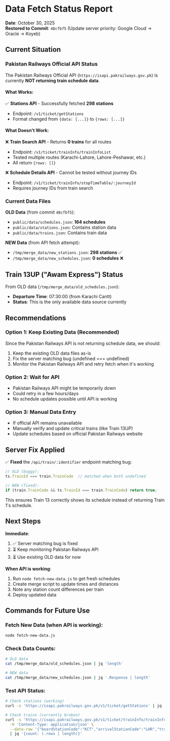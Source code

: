 # Data Fetch Status Report

**Date**: October 30, 2025  
**Restored to Commit**: `48cfbf5` (Update server priority: Google Cloud → Oracle → Koyeb)

## Current Situation

### Pakistan Railways Official API Status

The Pakistan Railways Official API (`https://isapi.pakrailways.gov.pk`) is currently **NOT returning train schedule data**.

#### What Works:
✅ **Stations API** - Successfully fetched **298 stations**
  - Endpoint: `/v1/ticket/getStations`
  - Format changed from `{data: [...]}` to `{rows: [...]}`

#### What Doesn't Work:
❌ **Train Search API** - Returns **0 trains** for all routes
  - Endpoint: `/v1/ticket/trainInfo/trainInfoList`
  - Tested multiple routes (Karachi-Lahore, Lahore-Peshawar, etc.)
  - All return `{rows: []}`

❌ **Schedule Details API** - Cannot be tested without journey IDs
  - Endpoint: `/v1/ticket/trainInfo/stopTimeTable/:journeyId`
  - Requires journey IDs from train search

### Current Data Files

**OLD Data** (from commit `48cfbf5`):
- `public/data/schedules.json`: **164 schedules**
- `public/data/stations.json`: Contains station data
- `public/data/trains.json`: Contains train data

**NEW Data** (from API fetch attempt):
- `/tmp/merge_data/new_stations.json`: **298 stations** ✅
- `/tmp/merge_data/new_schedules.json`: **0 schedules** ❌

## Train 13UP ("Awam Express") Status

From OLD data (`/tmp/merge_data/old_schedules.json`):
- **Departure Time**: 07:30:00 (from Karachi Cantt)
- **Status**: This is the only available data source currently

## Recommendations

### Option 1: Keep Existing Data (Recommended)
Since the Pakistan Railways API is not returning schedule data, we should:
1. Keep the existing OLD data files as-is
2. Fix the server matching bug (undefined === undefined)
3. Monitor the Pakistan Railways API and retry fetch when it's working

### Option 2: Wait for API
- Pakistan Railways API might be temporarily down
- Could retry in a few hours/days
- No schedule updates possible until API is working

### Option 3: Manual Data Entry
- If official API remains unavailable
- Manually verify and update critical trains (like Train 13UP)
- Update schedules based on official Pakistan Railways website

## Server Fix Applied

✅ **Fixed** the `/api/train/:identifier` endpoint matching bug:
```javascript
// OLD (buggy):
ts.TrainId === train.TrainCode  // matched when both undefined

// NEW (fixed):
if (train.TrainCode && ts.TrainId === train.TrainCode) return true;
```

This ensures Train 13 correctly shows its schedule instead of returning Train 1's schedule.

## Next Steps

**Immediate**:
1. ✅ Server matching bug is fixed
2. ⏳ Keep monitoring Pakistan Railways API
3. ⏳ Use existing OLD data for now

**When API is working**:
1. Run `node fetch-new-data.js` to get fresh schedules
2. Create merge script to update times and distances
3. Note any station count differences per train
4. Deploy updated data

## Commands for Future Use

### Fetch New Data (when API is working):
```bash
node fetch-new-data.js
```

### Check Data Counts:
```bash
# OLD data
cat /tmp/merge_data/old_schedules.json | jq 'length'

# NEW data  
cat /tmp/merge_data/new_schedules.json | jq '.Response | length'
```

### Test API Status:
```bash
# Check stations (working)
curl -s 'https://isapi.pakrailways.gov.pk/v1/ticket/getStations' | jq '{count: (.rows | length)}'

# Check trains (currently broken)
curl -s 'https://isapi.pakrailways.gov.pk/v1/ticket/trainInfo/trainInfoList' \
  -H 'Content-Type: application/json' \
  --data-raw '{"boardStationCode":"KCT","arrivalStationCode":"LHR","travelDate":"2025-10-31"}' \
  | jq '{count: (.rows | length)}'
```



